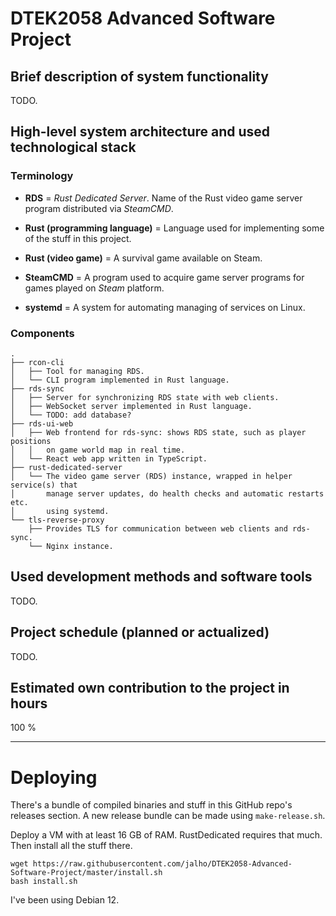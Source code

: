 # DTEK2058 Advanced Software Project

## Brief description of system functionality

TODO.

## High-level system architecture and used technological stack

### Terminology

- **RDS** = _Rust Dedicated Server_. Name of the Rust video game server program
  distributed via _SteamCMD_.

- **Rust (programming language)** = Language used for implementing some of the
  stuff in this project.

- **Rust (video game)** = A survival game available on Steam.

- **SteamCMD** = A program used to acquire game server programs for games played
  on _Steam_ platform.

- **systemd** = A system for automating managing of services on Linux.

### Components

```
.
├── rcon-cli
│   ├── Tool for managing RDS.
│   └── CLI program implemented in Rust language.
├── rds-sync
│   ├── Server for synchronizing RDS state with web clients.
│   ├── WebSocket server implemented in Rust language.
│   └── TODO: add database?
├── rds-ui-web
│   ├── Web frontend for rds-sync: shows RDS state, such as player positions
│   │   on game world map in real time.
│   └── React web app written in TypeScript.
├── rust-dedicated-server
│   └── The video game server (RDS) instance, wrapped in helper service(s) that
│       manage server updates, do health checks and automatic restarts etc.
│       using systemd.
└── tls-reverse-proxy
    ├── Provides TLS for communication between web clients and rds-sync.
    └── Nginx instance.
```

## Used development methods and software tools

TODO.

## Project schedule (planned or actualized)

TODO.

## Estimated own contribution to the project in hours

100 %

---

# Deploying

There's a bundle of compiled binaries and stuff in this GitHub repo's releases
section. A new release bundle can be made using `make-release.sh`.

Deploy a VM with at least 16 GB of RAM. RustDedicated requires that much. Then
install all the stuff there.

```
wget https://raw.githubusercontent.com/jalho/DTEK2058-Advanced-Software-Project/master/install.sh
bash install.sh
```

I've been using Debian 12.
